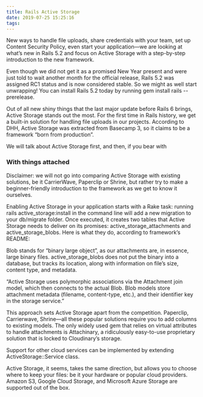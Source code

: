 ```yaml
---
title: Rails Active Storage
date: 2019-07-25 15:25:16
tags:
---
```


New ways to handle file uploads, share credentials with your team, set up Content Security Policy, even start your application—we are looking at what’s new in Rails 5.2 and focus on Active Storage with a step-by-step introduction to the new framework.

Even though we did not get it as a promised New Year present and were just told to wait another month for the official release, Rails 5.2 was assigned RC1 status and is now considered stable. So we might as well start unwrapping! You can install Rails 5.2 today by running gem install rails --prerelease.

Out of all new shiny things that the last major update before Rails 6 brings, Active Storage stands out the most. For the first time in Rails history, we get a built-in solution for handling file uploads in our projects. According to DHH, Active Storage was extracted from Basecamp 3, so it claims to be a framework “born from production”.

We will talk about Active Storage first, and then, if you bear with 

### With things attached

Disclaimer: we will not go into comparing Active Storage with existing solutions, be it CarrierWave, Paperclip or Shrine, but rather try to make a beginner-friendly introduction to the framework as we get to know it ourselves.

Enabling Active Storage in your application starts with a Rake task: running rails active_storage:install in the command line will add a new migration to your db/migrate folder. Once executed, it creates two tables that Active Storage needs to deliver on its promises: active_storage_attachments and active_storage_blobs. Here is what they do, according to framework’s README:

Blob stands for “binary large object”, as our attachments are, in essence, large binary files. active_storage_blobs does not put the binary into a database, but tracks its location, along with information on file’s size, content type, and metadata.

“Active Storage uses polymorphic associations via the Attachment join model, which then connects to the actual Blob. Blob models store attachment metadata (filename, content-type, etc.), and their identifier key in the storage service.”

This approach sets Active Storage apart from the competition. Paperclip, Carrierwave, Shrine—all these popular solutions require you to add columns to existing models. The only widely used gem that relies on virtual attributes to handle attachments is Attachinary, a ridiculously easy-to-use proprietary solution that is locked to Cloudinary’s storage.

Support for other cloud services can be implemented by extending ActiveStorage::Service class.

Active Storage, it seems, takes the same direction, but allows you to choose where to keep your files: be it your hardware or popular cloud providers. Amazon S3, Google Cloud Storage, and Microsoft Azure Storage are supported out of the box.